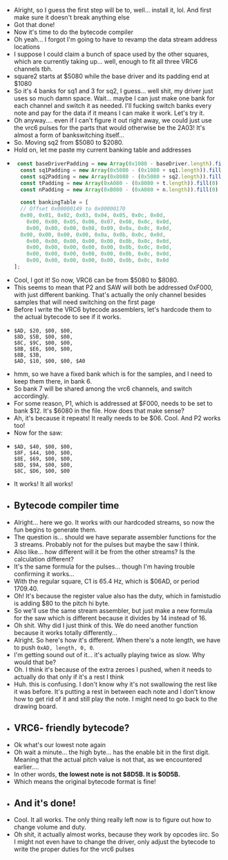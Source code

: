 - Alright, so I guess the first step will be to, well... install it, lol. And first make sure it doesn't break anything else
- Got that done!
- Now it's time to do the bytecode compiler
- Oh yeah... I forgot I'm going to have to revamp the data stream address locations
- I suppose I could claim a bunch of space used by the other squares, which are currently taking up... well, enough to fit all three VRC6 channels tbh.
- square2 starts at $5080 while the base driver and its padding end at $1080
- So it's 4 banks for sq1 and 3 for sq2, I guess... well shit, my driver just uses so much damn space. Wait... maybe I can just make one bank for each channel and switch it as needed. I'll fucking switch banks every note and pay for the data if it means I can make it work. Let's try it.
- Oh anyway.... even if I can't figure it out right away, we could just use the vrc6 pulses for the parts that would otherwise be the 2A03! It's almost a form of bankswitching itself...
- So. Moving sq2 from $5080 to $2080.
- Hold on, let me paste my current banking table and addresses
- ```js
   const baseDriverPadding = new Array(0x1080 - baseDriver.length).fill(0)
    const sq1Padding = new Array(0x5080 - (0x1080 + sq1.length)).fill(0)
    const sq2Padding = new Array(0x8080 - (0x5080 + sq2.length)).fill(0)
    const tPadding = new Array(0xA080 - (0x8080 + t.length)).fill(0)
    const nPadding = new Array(0xB080 - (0xA080 + n.length)).fill(0)
    
    const bankingTable = [
  	// Offset 0x00000149 to 0x00000170
  	0x00, 0x01, 0x02, 0x03, 0x04, 0x05, 0x0c, 0x0d,
      0x00, 0x00, 0x05, 0x06, 0x07, 0x08, 0x0c, 0x0d,
      0x00, 0x00, 0x00, 0x08, 0x09, 0x0a, 0x0c, 0x0d,
  	0x00, 0x00, 0x00, 0x00, 0x0a, 0x0b, 0x0c, 0x0d,
      0x00, 0x00, 0x00, 0x00, 0x00, 0x0b, 0x0c, 0x0d,
      0x00, 0x00, 0x00, 0x00, 0x00, 0x0b, 0x0c, 0x0d,
      0x00, 0x00, 0x00, 0x00, 0x00, 0x0b, 0x0c, 0x0d,
      0x00, 0x00, 0x00, 0x00, 0x00, 0x0b, 0x0c, 0x0d
  ];
  ```
- Cool, I got it! So now, VRC6 can be from $5080 to $8080.
- This seems to mean that P2 and SAW will both be addressed 0xF000, with just different banking. That's actually the only channel besides samples that will need switching on the first page
- Before I write the VRC6 bytecode assemblers, let's hardcode them to the actual bytecode to see if it works.
- ```
  $AD, $20, $00, $00, 
  $8D, $5B, $00, $00, 
  $8C, $9C, $00, $00, 
  $8B, $E6, $00, $00, 
  $8B, $3B,
  $AD, $10, $00, $00, $A0
  ```
- hmm, so we have a fixed bank which is for the samples, and I need to keep them there, in bank 6.
- So bank 7 will be shared among the vrc6 channels, and switch accordingly.
- For some reason, P1, which is addressed at $F000, needs to be set to bank $12. It's $6080 in the file. How does that make sense?
- Ah, it's because it repeats! It really needs to be $06. Cool. And P2 works too!
- Now for the saw:
- ```
  $AD, $40, $00, $00,
  $8F, $44, $00, $00,
  $8E, $69, $00, $00,
  $8D, $9A, $00, $00,
  $8C, $D6, $00, $00
  ```
- It works! It all works!
- ## Bytecode compiler time
- Alright... here we go. It works with our hardcoded streams, so now the fun begins to generate them.
- The question is... should we have separate assembler functions for the 3 streams. Probably not for the pulses but maybe the saw I think.
- Also like... how different will it be from the other streams? Is the calculation different?
- It's the same formula for the pulses... though I'm having trouble confirming it works...
- With the regular square, C1 is 65.4 Hz, which is $06AD, or period 1709.40.
- Oh! It's because the register value also has the duty, which in famistudio is adding $80 to the pitch hi byte.
- So we'll use the same stream assembler, but just make a new formula for the saw which is different because it divides by 14 instead of 16.
- Oh shit. Why did I just think of this. We do need another function because it works totally differently...
- Alright. So here's how it's different. When there's a note length, we have to push `0xAD, length, 0, 0`.
- I'm getting sound out of it... it's actually playing twice as slow. Why would that be?
- Oh. I think it's because of the extra zeroes I pushed, when it needs to actually do that only if it's a rest I think
- Huh. this is confusing. I don't know why it's not swallowing the rest like it was before. It's putting a rest in between each note and I don't know how to get rid of it and still play the note. I might need to go back to the drawing board.
- ## VRC6- friendly bytecode?
- Ok what's our lowest note again
- Oh wait a minute... the high byte... has the enable bit in the first digit. Meaning that the actual pitch value is not that, as we encountered earlier....
- In other words, **the lowest note is not $8D5B. It is $0D5B.**
- Which means the original bytecode format is fine!
- ## And it's done!
- Cool. It all works. The only thing really left now is to figure out how to change volume and duty.
- Oh shit, it actually almost works, because they work by opcodes iirc. So I might not even have to change the driver, only adjust the bytecode to write the proper duties for the vrc6 pulses
